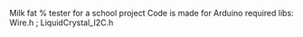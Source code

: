 Milk fat % tester for a school project
Code is made for Arduino
required libs:
Wire.h  ;  LiquidCrystal_I2C.h
